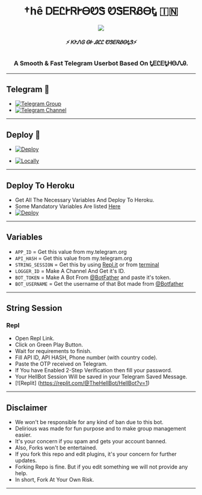 <h1 align="center">
  <b>†hê ᎠᎬᏝᎨᏒᎨᎾᏬᏕ ᏬᏕᎬᏒᏰᎾᎿ 🇮🇳</b>
</h1>

<p align="center">
  <img src="https://telegra.ph/file/d6e6b1fcf3252659923fd.jpg"
</p>

<h6 align="center">
  <b>⚡ ᏦᎨᏁᎶ ᎾᎰ ᎯᏝᏝ ᏬᏕᎬᏒᏰᎾᎿᏕ⚡</b>
</h6>

<h3 align="center">
  <b>A Smooth & Fast Telegram Userbot Based On ᎿᎬᏝᎬᎿᎻᎾᏁᎯ.</b>
</h3>

------
## Telegram 🏪
- [![Telegram Group](https://img.shields.io/badge/Telegram-Group-brightgreen)](https://t.me/missdelirioussupport)
- [![Telegram Channel](https://img.shields.io/badge/Telegram-Channel-brightgreen)](https://t.me/missdeliriousupdates)

------
## Deploy 🚀
- [![Deploy](https://telegra.ph/file/dc77788223d79180ec812.jpg)](#Deploy-To-Heroku)

- [![Locally](https://telegra.ph/file/15027ba18429789a77255.jpg)](#Deploy-Locally)
------
## Deploy To Heroku
- Get All The Necessary Variables And Deploy To Heroku.
- Some Mandatory Variables Are listed [Here](#Variables)
- [![Deploy](https://www.herokucdn.com/deploy/button.svg)](https://heroku.com/deploy?template=https://github.com/shivamsharma16-beep/deliriousub)
------
## Variables

- `APP_ID`  =  Get this value from my.telegram.org
- `API_HASH`  =  Get this value from my.telegram.org
- `STRING_SESSION`  =  Get this by using [Repl.it](#Repl) or from [terminal](#Terminal)
- `LOGGER_ID`  =  Make A Channel And Get it's ID.
- `BOT_TOKEN`  =  Make A Bot From [@BotFather](https://t.me/botfather) and paste it's token.
- `BOT_USERNAME`  =  Get the username of that Bot made from [@Botfather](https://t.me/botfather)

------
## String Session

### Repl
- Open Repl Link.
- Click on Green Play Button.
- Wait for requirements to finish.
- Fill API ID, API HASH, Phone number (with country code).
- Paste the OTP received on Telegram.
- If You have Enabled 2-Step Verification then fill your password.
- Your HellBot Session Will be saved in your Telegram Saved Message.
- [![Replit] (https://replit.com/@TheHellBot/HellBot?v=1)
------
## Disclaimer
- We won't be responsible for any kind of ban due to this bot.
- Delirious was made for fun purpose and to make group management easier.
- It's your concern if you spam and gets your account banned.
- Also, Forks won't be entertained.
- If you fork this repo and edit plugins, it's your concern for further updates.
- Forking Repo is fine. But if you edit something we will not provide any help.
- In short, Fork At Your Own Risk.

------
